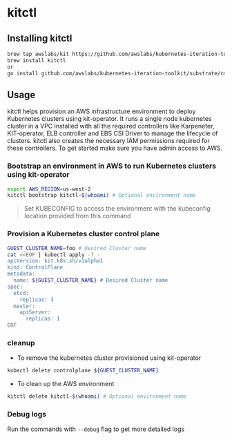 # kitctl

## Installing kitctl

```bash
brew tap awslabs/kit https://github.com/awslabs/kubernetes-iteration-toolkit.git
brew install kitctl
or
go install github.com/awslabs/kubernetes-iteration-toolkit/substrate/cmd/kitctl@latest
```

## Usage
kitctl helps provision an AWS infrastructure environment to deploy Kubernetes clusters using kit-operator. It runs a single node kubernetes cluster in a VPC installed with all the required controllers like Karpeneter, KIT-operator, ELB controller and EBS CSI Driver to manage the lifecycle of clusters. kitctl also creates the necessary IAM permissions required for these controllers.
To get started make sure you have admin access to AWS.

### Bootstrap an environment in AWS to run Kubernetes clusters using kit-operator

```bash
export AWS_REGION=us-west-2
kitctl bootstrap kitctl-$(whoami) # Optional environment name
```
> Set KUBECONFIG to access the environment with the kubeconfig location provided from this command

### Provision a Kubernetes cluster control plane

```bash
GUEST_CLUSTER_NAME=foo # Desired Cluster name
cat <<EOF | kubectl apply -f -
apiVersion: kit.k8s.sh/v1alpha1
kind: ControlPlane
metadata:
  name: ${GUEST_CLUSTER_NAME} # Desired Cluster name
spec:
  etcd:
    replicas: 3
  master:
    apiServer:
      replicas: 1
EOF
```

### cleanup

- To remove the kubernetes cluster provisioned using kit-operator

```bash
kubectl delete controlplane ${GUEST_CLUSTER_NAME}
```

- To clean up the AWS environment

```bash
kitctl delete kitctl-$(whoami) # Optional environment name
```

### Debug logs
Run the commands with `--debug` flag to get more detailed logs